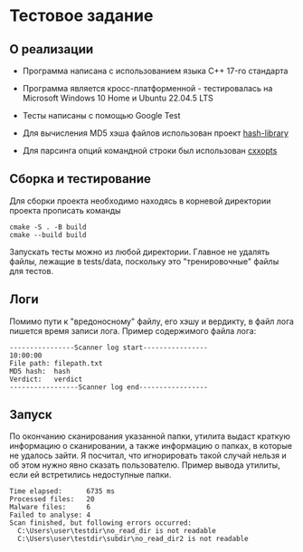 # Тестовое задание

## О реализации

- Программа написана с использованием языка C++ 17-го стандарта
- Программа является кросс-платформенной - тестировалась на Microsoft Windows 10 Home и Ubuntu 22.04.5 LTS

- Тесты написаны с помощью Google Test

- Для вычисления MD5 хэша файлов использован проект [hash-library][https://github.com/stbrumme/hash-library]

- Для парсинга опций командной строки был использован [cxxopts][https://github.com/jarro2783/cxxopts]

[https://github.com/stbrumme/hash-library]: https://github.com/stbrumme/hash-library
[https://github.com/jarro2783/cxxopts]: https://github.com/jarro2783/cxxopts

## Сборка и тестирование

Для сборки проекта необходимо находясь в корневой директории проекта прописать команды

```shell
cmake -S . -B build
cmake --build build
```

Запускать тесты можно из любой директории. Главное не удалять файлы, лежащие в tests/data, поскольку это "тренировочные" файлы для тестов.

## Логи

Помимо пути к "вредоносному" файлу, его хэшу и вердикту, в файл лога пишется время записи лога. Пример содержимого файла лога:

```
----------------Scanner log start----------------
10:00:00
File path: filepath.txt
MD5 hash:  hash
Verdict:   verdict
-----------------Scanner log end-----------------
```

## Запуск

По окончанию сканирования указанной папки, утилита выдаст краткую информацию о сканировании, а также информацию о папках, в которые не удалось зайти. Я посчитал, что игнорировать такой случай нельзя и об этом нужно явно сказать пользователю. Пример вывода утилиты, если ей встретились недоступные папки.

```
Time elapsed:      6735 ms
Processed files:   20
Malware files:     6
Failed to analyse: 4
Scan finished, but following errors occurred:
  C:\Users\user\testdir\no_read_dir is not readable
  C:\Users\user\testdir\subdir\no_read_dir2 is not readable
```
